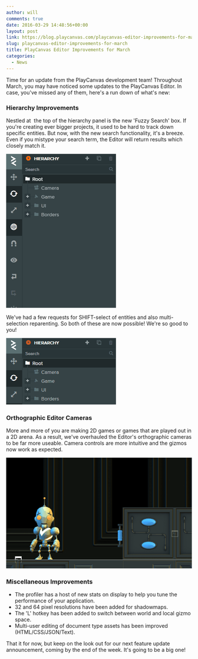 ```yaml
---
author: will
comments: true
date: 2016-03-29 14:48:56+00:00
layout: post
link: https://blog.playcanvas.com/playcanvas-editor-improvements-for-march/
slug: playcanvas-editor-improvements-for-march
title: PlayCanvas Editor Improvements for March
categories:
  - News
---
```


Time for an update from the PlayCanvas development team! Throughout March, you may have noticed some updates to the PlayCanvas Editor. In case, you've missed any of them, here's a run down of what's new:

### Hierarchy Improvements

Nestled at  the top of the hierarchy panel is the new 'Fuzzy Search' box. If you're creating ever bigger projects, it used to be hard to track down specific entities. But now, with the new search functionality, it's a breeze. Even if you mistype your search term, the Editor will return results which closely match it.

[![Hierarchy Fuzzy Search](/assets/media/editor-fuzzy-search.gif)](/assets/media/editor-fuzzy-search.gif)

We've had a few requests for SHIFT-select of entities and also multi-selection reparenting. So both of these are now possible! We're so good to you!

[![Multiselect Reparent](/assets/media/editor-multiselect-reparent.gif)](/assets/media/editor-multiselect-reparent.gif)

### Orthographic Editor Cameras

More and more of you are making 2D games or games that are played out in a 2D arena. As a result, we've overhauled the Editor's orthographic cameras to be far more useable. Camera controls are more intuitive and the gizmos now work as expected.

[![Orthographic Camera](/assets/media/editor-orthographic-camera.gif)](/assets/media/editor-orthographic-camera.gif)

### Miscellaneous Improvements

- The profiler has a host of new stats on display to help you tune the performance of your application.
- 32 and 64 pixel resolutions have been added for shadowmaps.
- The 'L' hotkey has been added to switch between world and local gizmo space.
- Multi-user editing of document type assets has been improved (HTML/CSS/JSON/Text).

That it for now, but keep on the look out for our next feature update announcement, coming by the end of the week. It's going to be a big one!
